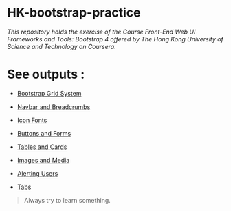 # HK-bootstrap-practice
_This repository holds the exercise of the Course Front-End Web UI Frameworks and Tools: Bootstrap 4 offered by The Hong Kong University of Science and Technology on Coursera._

# See outputs :

* [Bootstrap Grid System](https://sania-akther.github.io/HK-bootstrap-practice/practice/bootstrap%20grid%20system/)

* [Navbar and Breadcrumbs](https://sania-akther.github.io/HK-bootstrap-practice/practice/navbar%20and%20breadcrumbs/)

* [Icon Fonts](https://sania-akther.github.io/HK-bootstrap-practice/practice/Icon%20Fonts/)

* [Buttons and Forms](https://sania-akther.github.io/HK-bootstrap-practice/practice/Buttons%20and%20Forms/)

* [Tables and Cards](https://sania-akther.github.io/HK-bootstrap-practice/practice/Tables%20and%20Cards/)

* [Images and Media](https://sania-akther.github.io/HK-bootstrap-practice/practice/Images%20and%20Media/)

* [Alerting Users](https://sania-akther.github.io/HK-bootstrap-practice/practice/Alerting%20and%20Users/)

* [Tabs](https://sania-akther.github.io/HK-bootstrap-practice/practice/Tabs/)

>Always try to learn something.